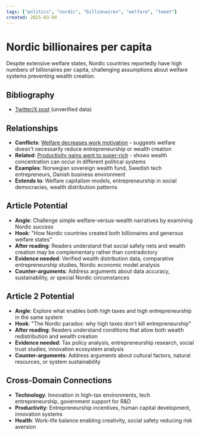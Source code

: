 ```yaml
---
tags: ["politics", "nordic", "billionaires", "welfare", "tweet"]
created: 2025-03-04
---
```


# Nordic billionaires per capita

Despite extensive welfare states, Nordic countries reportedly have high numbers of billionaires per capita, challenging assumptions about welfare systems preventing wealth creation.

## Bibliography

- [Twitter/X post](https://x.com/linusekenstam/status/1890771758807982421) (unverified data)

## Relationships
- **Conflicts**: [Welfare decreases work motivation](politics-welfare-work-motivation.md) - suggests welfare doesn't necessarily reduce entrepreneurship or wealth creation
- **Related**: [Productivity gains went to super-rich](politics-productivity-super-rich.md) - shows wealth concentration can occur in different political systems
- **Examples**: Norwegian sovereign wealth fund, Swedish tech entrepreneurs, Danish business environment
- **Extends to**: Welfare capitalism models, entrepreneurship in social democracies, wealth distribution patterns

## Article Potential
- **Angle**: Challenge simple welfare-versus-wealth narratives by examining Nordic success
- **Hook**: "How Nordic countries created both billionaires and generous welfare states"
- **After reading**: Readers understand that social safety nets and wealth creation may be complementary rather than contradictory
- **Evidence needed**: Verified wealth distribution data, comparative entrepreneurship studies, Nordic economic model analysis
- **Counter-arguments**: Address arguments about data accuracy, sustainability, or special Nordic circumstances

## Article 2 Potential
- **Angle**: Explore what enables both high taxes and high entrepreneurship in the same system
- **Hook**: "The Nordic paradox: why high taxes don't kill entrepreneurship"
- **After reading**: Readers understand conditions that allow both wealth redistribution and wealth creation
- **Evidence needed**: Tax policy analysis, entrepreneurship research, social trust studies, innovation ecosystem analysis
- **Counter-arguments**: Address arguments about cultural factors, natural resources, or system sustainability

## Cross-Domain Connections
- **Technology**: Innovation in high-tax environments, tech entrepreneurship, government support for R&D
- **Productivity**: Entrepreneurship incentives, human capital development, innovation systems
- **Health**: Work-life balance enabling creativity, social safety reducing risk aversion